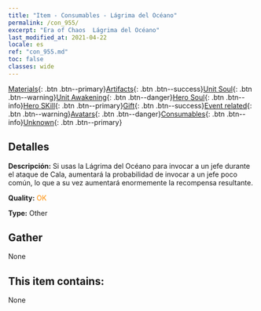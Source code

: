 ```yaml
---
title: "Item - Consumables - Lágrima del Océano"
permalink: /con_955/
excerpt: "Era of Chaos  Lágrima del Océano"
last_modified_at: 2021-04-22
locale: es
ref: "con_955.md"
toc: false
classes: wide
---
```

 [Materials](/ItemsES/){: .btn .btn--primary}[Artifacts](/ItemsES/Artifacts/){: .btn .btn--success}[Unit Soul](/ItemsES/UnitSoul/){: .btn .btn--warning}[Unit Awakening](/ItemsES/UnitAwakening/){: .btn .btn--danger}[Hero Soul](/ItemsES/HeroSoul/){: .btn .btn--info}[Hero SKill](/ItemsES/HeroSkill/){: .btn .btn--primary}[Gift](/ItemsES/Gift/){: .btn .btn--success}[Event related](/ItemsES/Events/){: .btn .btn--warning}[Avatars](/ItemsES/Avatars/){: .btn .btn--danger}[Consumables](/ItemsES/Consumables/){: .btn .btn--info}[Unknown](/ItemsES/Unknown/){: .btn .btn--primary}

## Detalles
 **Descripción:** Si usas la Lágrima del Océano para invocar a un jefe durante el ataque de Cala, aumentará la probabilidad de invocar a un jefe poco común, lo que a su vez aumentará enormemente la recompensa resultante.

 **Quality:** <span style="color: #FF8C00">OK</span>

 **Type:** Other

## Gather

  None

## This item contains:

  None

